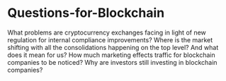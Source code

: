 # Questions-for-Blockchain

What problems are cryptocurrency exchanges facing in light of new regulation for internal compliance improvements?
Where is the market shifting with all the consolidations happening on the top level? And what does it mean for us?
How much marketing effects traffic for blockchain companies to be noticed?
Why are investors still investing in blockchain companies?
